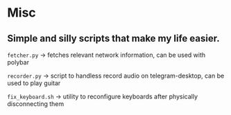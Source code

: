 # Misc
Simple and silly scripts that make my life easier.
-
`fetcher.py` -> fetches relevant network information, can be used with polybar

`recorder.py` -> script to handless record audio on telegram-desktop, can be used to play guitar

`fix_keyboard.sh` -> utility to reconfigure keyboards after physically disconnecting them
